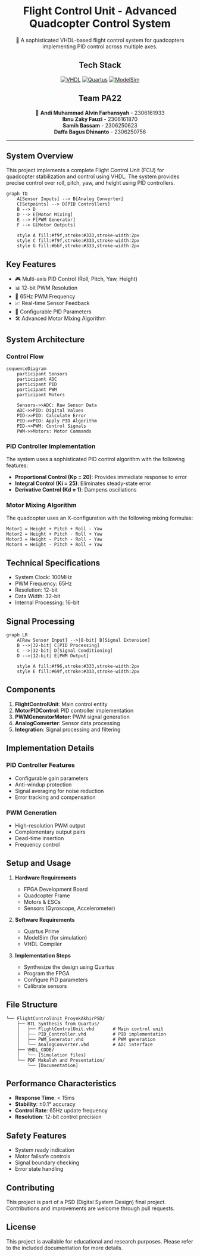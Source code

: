 <div align="center">

# Flight Control Unit - Advanced Quadcopter Control System

🚁 A sophisticated VHDL-based flight control system for quadcopters implementing PID control across multiple axes.

## Tech Stack
[![VHDL](https://img.shields.io/badge/VHDL-02569B?style=for-the-badge&logo=vhdl&logoColor=white)](#)
[![Quartus](https://img.shields.io/badge/Quartus-00B4FF?style=for-the-badge&logo=intel&logoColor=white)](#)
[![ModelSim](https://img.shields.io/badge/ModelSim-FF6C37?style=for-the-badge&logo=modelsim&logoColor=white)](#)

## Team PA22 
👑 **Andi Muhammad Alvin Farhansyah** - 2306161933  
**Ibnu Zaky Fauzi** - 2306161870  
**Samih Bassam** - 2306250623  
**Daffa Bagus Dhinanto** - 2306250756

---
</div>

## System Overview

This project implements a complete Flight Control Unit (FCU) for quadcopter stabilization and control using VHDL. The system provides precise control over roll, pitch, yaw, and height using PID controllers.

```mermaid
graph TD
    A[Sensor Inputs] --> B[Analog Converter]
    C[Setpoints] --> D[PID Controllers]
    B --> D
    D --> E[Motor Mixing]
    E --> F[PWM Generator]
    F --> G[Motor Outputs]
    
    style A fill:#f9f,stroke:#333,stroke-width:2px
    style C fill:#f9f,stroke:#333,stroke-width:2px
    style G fill:#bbf,stroke:#333,stroke-width:2px
```

## Key Features

- 🎮 Multi-axis PID Control (Roll, Pitch, Yaw, Height)
- 📊 12-bit PWM Resolution
- 🔄 65Hz PWM Frequency
- 📈 Real-time Sensor Feedback
- 🔧 Configurable PID Parameters
- 🛠️ Advanced Motor Mixing Algorithm

## System Architecture

### Control Flow
```mermaid
sequenceDiagram
    participant Sensors
    participant ADC
    participant PID
    participant PWM
    participant Motors
    
    Sensors->>ADC: Raw Sensor Data
    ADC->>PID: Digital Values
    PID->>PID: Calculate Error
    PID->>PID: Apply PID Algorithm
    PID->>PWM: Control Signals
    PWM->>Motors: Motor Commands
```

### PID Controller Implementation

The system uses a sophisticated PID control algorithm with the following features:

- **Proportional Control (Kp = 20)**: Provides immediate response to error
- **Integral Control (Ki = 25)**: Eliminates steady-state error
- **Derivative Control (Kd = 1)**: Dampens oscillations

### Motor Mixing Algorithm

The quadcopter uses an X-configuration with the following mixing formulas:

```
Motor1 = Height + Pitch + Roll - Yaw
Motor2 = Height + Pitch - Roll + Yaw
Motor3 = Height - Pitch - Roll - Yaw
Motor4 = Height - Pitch + Roll + Yaw
```

## Technical Specifications

- System Clock: 100MHz
- PWM Frequency: 65Hz
- Resolution: 12-bit
- Data Width: 32-bit
- Internal Processing: 16-bit

## Signal Processing

```mermaid
graph LR
    A[Raw Sensor Input] -->|8-bit| B[Signal Extension]
    B -->|32-bit| C[PID Processing]
    C -->|32-bit| D[Signal Conditioning]
    D -->|12-bit| E[PWM Output]
    
    style A fill:#f96,stroke:#333,stroke-width:2px
    style E fill:#69f,stroke:#333,stroke-width:2px
```

## Components

1. **FlightControlUnit**: Main control entity
2. **MotorPIDControl**: PID controller implementation
3. **PWMGeneratorMotor**: PWM signal generation
4. **AnalogConverter**: Sensor data processing
5. **Integration**: Signal processing and filtering

## Implementation Details

### PID Controller Features

- Configurable gain parameters
- Anti-windup protection
- Signal averaging for noise reduction
- Error tracking and compensation

### PWM Generation

- High-resolution PWM output
- Complementary output pairs
- Dead-time insertion
- Frequency control

## Setup and Usage

1. **Hardware Requirements**
   - FPGA Development Board
   - Quadcopter Frame
   - Motors & ESCs
   - Sensors (Gyroscope, Accelerometer)

2. **Software Requirements**
   - Quartus Prime
   - ModelSim (for simulation)
   - VHDL Compiler

3. **Implementation Steps**
   - Synthesize the design using Quartus
   - Program the FPGA
   - Configure PID parameters
   - Calibrate sensors

## File Structure

```
└── FlightControlUnit_ProyekAkhirPSD/
    ├── RTL Synthesis from Quartus/
    │   ├── FlightControlUnit.vhd       # Main control unit
    │   ├── PID_Controller.vhd          # PID implementation
    │   ├── PWM_Generator.vhd           # PWM generation
    │   └── AnalogConverter.vhd         # ADC interface
    ├── VHDL_CODE/
    │   └── [Simulation files]
    └── PDF Makalah and Presentation/
        └── [Documentation]
```

## Performance Characteristics

- **Response Time**: < 15ms
- **Stability**: ±0.1° accuracy
- **Control Rate**: 65Hz update frequency
- **Resolution**: 12-bit control precision

## Safety Features

- System ready indication
- Motor failsafe controls
- Signal boundary checking
- Error state handling

## Contributing

This project is part of a PSD (Digital System Design) final project. Contributions and improvements are welcome through pull requests.

## License

This project is available for educational and research purposes. Please refer to the included documentation for more details.
